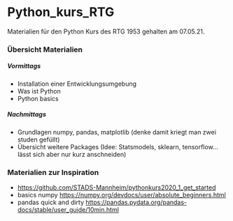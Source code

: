 # Python_kurs_RTG

Materialien für den Python Kurs des RTG 1953 gehalten am 07.05.21.

### Übersicht Materialien

##### Vormittags

* Installation einer Entwicklungsumgebung
* Was ist Python 
* Python basics

##### Nachmittags

* Grundlagen numpy, pandas, matplotlib (denke damit kriegt man zwei studen gefüllt)
* Übersicht weitere Packages (Idee: Statsmodels, sklearn, tensorflow... lässt sich aber nur kurz anschneiden)

### Materialien zur Inspiration

* https://github.com/STADS-Mannheim/pythonkurs2020_1_get_started
* basics numpy https://numpy.org/devdocs/user/absolute_beginners.html
* pandas quick and dirty https://pandas.pydata.org/pandas-docs/stable/user_guide/10min.html
